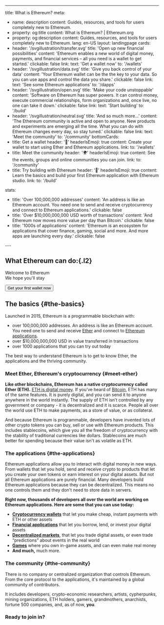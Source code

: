 ---

title: What is Ethereum?
meta:

- name: description
  content: Guides, resources, and tools for users completely new to Ethereum.
- property: og:title
  content: What is Ethereum? | Ethereum.org
- property: og:description
  content: Guides, resources, and tools for users completely new to Ethereum.
  lang: en-US
  layout: landingpage
  cards:
- header: '/svgillustration/transfer.svg'
  title: 'Open up new financial possibilities'
  content: 'Ethereum enables a new world of digital money, payments, and financial services – all you need is a wallet to get started.'
  clickable: false
  link:
  text: 'Get a wallet now'
  to: '/wallets'
- header: '/svgillustration/data.svg'
  title: 'Give you back control of your data'
  content: 'Your Ethereum wallet can be the the key to your data. So you can use apps and control the data you share.'
  clickable: false
  link:
  text: 'See some Ethereum applications'
  to: '/dapps'
- header: '/svgillustration/open.svg'
  title: 'Make your code unstoppable'
  content: 'Software on Ethereum has super powers. It can control money, execute commercial relationships, form organizations and, once live, no one can take it down.'
  clickable: false
  link:
  text: 'Start building'
  to: '/build'
- header: '/svgillustration/neutral.svg'
  title: 'And so much more...'
  content: 'The Ethereum community is active and open to anyone. New products and experiments are emerging all the time. What you can do with Ethereum changes every day, so stay tuned.'
  clickable: false
  link:
  text: 'Meet the community'
  to: '/community'
  bottomCards:
- title: Get a wallet
  header: ':purse:'
  headerIsEmoji: true
  content: Create your wallet to start using Ether and Ethereum applications.
  link:
  to: '/wallets'
- title: Meet the community
  header: ':earth_africa:'
  headerIsEmoji: true
  content: See the events, groups and online communities you can join.
  link:
  to: '/community'
- title: Try building with Ethereum
  header: ':hammer:'
  headerIsEmoji: true
  content: Learn the basics and build your first Ethereum application with Ethereum studio.
  link:
  to: '/build'

stats:

- title: 'Over 100,000,000 addresses'
  content: 'An address is like an Ethereum account. You need one to send and receive cryptocurrency and connect to Ethereum applications.'
  clickable: false
- title: 'Over \$10,000,000,000 USD worth of transactions'
  content: 'And Ethereum now moves more value per day than Bitcoin.'
  clickable: false
- title: '1000s of applications'
  content: 'Ethereum is an ecosystem for applications that cover finance, gaming, social and more. And more apps are launching every day.'
  clickable: false

---<TextHero title="The foundation for a fairer digital future" intro="What is Ethereum?" image="/magicians.png" />

## What Ethereum can do:{.l2}

<CardList smallTabletColumns="1" tabletColumns="2" desktopColumns="2" flat large clickable="false" :items="$page.frontmatter.cards" />

<div class="mb-8">
<p class="l2">
Welcome to Ethereum <br>
We hope you'll stay
</p>

<Button to="/wallets" class="mb-8">Get your first wallet now</Button>

</div>

## The basics {#the-basics}

Launched in 2015, Ethereum is a programmable blockchain with:

- over 100,000,000 addresses. An address is like an Ethereum account. You need one to send and receive [Ether](#meet-ether) and connect to [Ethereum applications](#the-applications).
- over \$10,000,000,000 USD in value transferred in transactions
- over 1000 applications that you can try out today

<CardList smallTabletColumns="1" tabletColumns="2" desktopColumns="3" flat small clickable="false" :items="$page.frontmatter.stats" />

The best way to understand Ethereum is to get to know Ether, the applications and the thriving community.

### Meet Ether, Ethereum's cryptocurrency {#meet-ether}

**Like other blockchains, Ethereum has a native cryptocurrency called Ether (ETH).** [ETH is digital money](https://ethereum.org/eth/). If you’ve heard of [Bitcoin](http://bitcoin.org/), ETH has many of the same features. It is purely digital, and you can send it to anyone anywhere in the world instantly. The supply of ETH isn’t controlled by any government or company - it is decentralized and it is scarce. People all over the world use ETH to make payments, as a store of value, or as collateral.

[//]: # 'Note for future: add  a link to mining page here once ready: How is ETH made?'

And because Ethereum is programmable, developers have invented lots of other crypto tokens you can buy, sell or use with Ethereum products. This includes stablecoins, which give you all the freedom of cryptocurrency with the stability of traditional currencies like dollars. Stablecoins are much better for spending because their value isn't as volatile as ETH.

[//]: # 'Note for future: add  a link to erc-20 page or stablecoins page once ready'

### The applications {#the-applications}

Ethereum applications allow you to interact with digital money in new ways. From wallets that let you hold, send and receive crypto to products that let you create your own tokens or earn interest on your digital assets. But not all Ethereum applications are purely financial. Many developers build Ethereum applications because they can be decentralized. This means no one controls them and they don't need to store data in servers.

**Right now, thousands of developers all over the world are working on Ethereum applications. Here are some that you can use today:**

- [**Cryptocurrency wallets**](/wallets/) that let you make cheap, instant payments with ETH or other assets
- [**Financial applications**](https://defipulse.com/) that let you borrow, lend, or invest your digital assets
- [**Decentralized markets**](https://docs.ethhub.io/built-on-ethereum/decentralized-exchanges/what-are-decentralized-exchanges/), that let you trade digital assets, or even trade “predictions” about events in the real world
- [**Games**](https://docs.ethhub.io/built-on-ethereum/games/what-is-blockchain-gaming/) where you own in-game assets, and can even make real money
- **And much,** much more.

### The community {#the-community}

There is no company or centralized organization that controls Ethereum. From the core protocol to the applications, it's maintained by a global community of contributors.

It includes developers, crypto-economic researchers, artists, cypherpunks, mining organizations, ETH holders, gamers, grandmothers, anarchists, fortune 500 companies, and, as of now, **you**.

### Ready to join in?

<CardList smallTabletColumns="1" tabletColumns="3" desktopColumns="3" :items="$page.frontmatter.bottomCards" />
